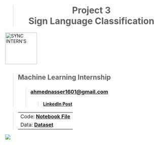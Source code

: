 > <h1 align="center">Project 3<br><b>Sign Language Classification</b></h1>

<a href="https://www.syncinterns.com"><img alt="SYNC INTERN'S" height=100 src="https://static.wixstatic.com/media/5d3a75_a74999aa4fc34c90a7e45de2b3dc9b2a~mv2.png"/></a>

> ## **Machine Learning Internship**
>> ### **[ahmednasser1601@gmail.com](mailto:ahmednasser1601@gmail.com)**
>>> #### <a href="#"><b>LinkedIn Post</b></a> 

> <table align="center"><tr><td>Code: <a href="https://www.kaggle.com/code/ahmednasser1601/sign-language-classification"><b>Notebook File</b></a></td></tr><tr><td>Data: <a href="dataset.json"><b>Dataset</b></a></td></tr></table>

<img src="https://hits.sh/github.com/AhmedNasser1601/Sign Language Classification.svg?label=Visits&logo=python"/>

